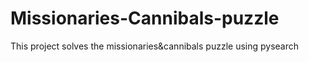 # Missionaries-Cannibals-puzzle
This project solves the missionaries&amp;cannibals puzzle using pysearch

